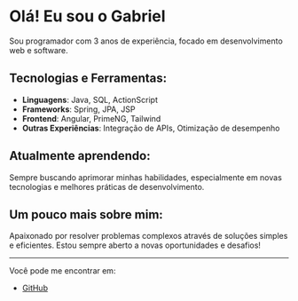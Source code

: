 # Olá! Eu sou o Gabriel

Sou programador com 3 anos de experiência, focado em desenvolvimento web e software.

## Tecnologias e Ferramentas:

- **Linguagens**: Java, SQL, ActionScript
- **Frameworks**: Spring, JPA, JSP
- **Frontend**: Angular, PrimeNG, Tailwind
- **Outras Experiências**: Integração de APIs, Otimização de desempenho

## Atualmente aprendendo:
Sempre buscando aprimorar minhas habilidades, especialmente em novas tecnologias e melhores práticas de desenvolvimento.

## Um pouco mais sobre mim:
Apaixonado por resolver problemas complexos através de soluções simples e eficientes. Estou sempre aberto a novas oportunidades e desafios!

---

Você pode me encontrar em:
- [GitHub](https://github.com/Gabriel7576)
